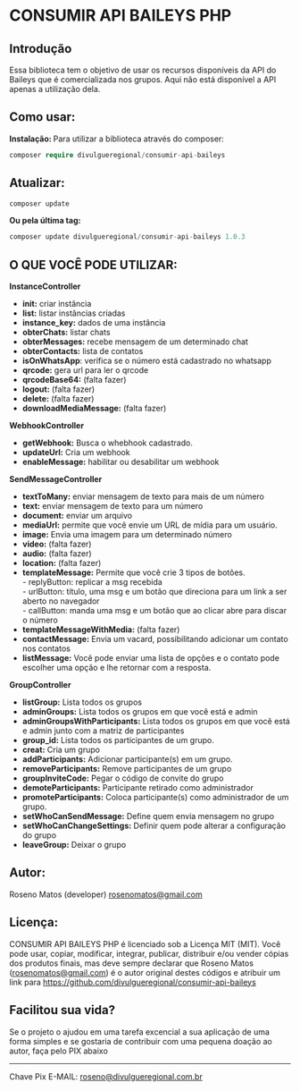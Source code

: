 # CONSUMIR API BAILEYS PHP

## Introdução

Essa biblioteca tem o objetivo de usar os recursos disponíveis da API do Baileys que é comercializada nos grupos. Aqui não está disponível a API apenas a utilização dela.

## Como usar:
<b>Instalação: </b>
Para utilizar a biblioteca através do composer:
```php
composer require divulgueregional/consumir-api-baileys
```
## Atualizar:
```php
composer update
```
<b>Ou pela última tag: </b>
```php
composer update divulgueregional/consumir-api-baileys 1.0.3
```

## O QUE VOCÊ PODE UTILIZAR:
<b>InstanceController</b>
- <b>init:</b> criar instância
- <b>list:</b> listar instâncias criadas
- <b>instance_key:</b> dados de uma instância
- <b>obterChats:</b> listar chats
- <b>obterMessages:</b> recebe mensagem de um determinado chat
- <b>obterContacts:</b> lista de contatos
- <b>isOnWhatsApp</b>: verifica se o número está cadastrado no whatsapp
- <b>qrcode:</b> gera url para ler o qrcode
- <b>qrcodeBase64:</b> (falta fazer)
- <b>logout:</b> (falta fazer)
- <b>delete:</b> (falta fazer)
- <b>downloadMediaMessage:</b> (falta fazer)

<b>WebhookController</b>
- <b>getWebhook:</b> Busca o whebhook cadastrado.
- <b>updateUrl:</b> Cria um webhook
- <b>enableMessage:</b> habilitar ou desabilitar um webhook

<b>SendMessageController</b>
- <b>textToMany:</b> enviar mensagem de texto para mais de um número
- <b>text:</b> enviar mensagem de texto para um número
- <b>document:</b> enviar um arquivo
- <b>mediaUrl:</b> permite que você envie um URL de mídia para um usuário.
- <b>image:</b> Envia uma imagem para um determinado número
- <b>video:</b> (falta fazer)
- <b>audio:</b> (falta fazer)
- <b>location:</b> (falta fazer)
- <b>templateMessage:</b> Permite que você crie 3 tipos de botões.<br>
        - replyButton: replicar a msg recebida<br>
        - urlButton: título, uma msg e um botão que direciona para um link a ser aberto no navegador<br>
        - callButton: manda uma msg e um botão que ao clicar abre para discar o número<br>
- <b>templateMessageWithMedia:</b> (falta fazer)
- <b>contactMessage:</b> Envia um vacard, possibilitando adicionar um contato nos contatos<br>
- <b>listMessage:</b> Você pode enviar uma lista de opções e o contato pode escolher uma opção e lhe retornar com a resposta.<br>

<b>GroupController</b>
- <b>listGroup:</b> Lista todos os grupos
- <b>adminGroups:</b> Lista todos os grupos em que você está e admin
- <b>adminGroupsWithParticipants:</b> Lista todos os grupos em que você está e admin junto com a matriz de participantes
- <b>group_id:</b> Lista todos os participantes de um grupo.<br>
- <b>creat:</b> Cria um grupo
- <b>addParticipants:</b> Adicionar participante(s) em um grupo.
- <b>removeParticipants:</b> Remove participantes de um grupo
- <b>groupInviteCode:</b> Pegar o código de convite do grupo
- <b>demoteParticipants:</b> Participante retirado como administrador
- <b>promoteParticipants:</b> Coloca  participante(s) como administrador de um grupo.
- <b>setWhoCanSendMessage:</b> Define quem envia mensagem no grupo
- <b>setWhoCanChangeSettings:</b> Definir quem pode alterar a configuração do grupo
- <b>leaveGroup:</b> Deixar o grupo


## Autor:
Roseno Matos (developer) rosenomatos@gmail.com

## Licença:
CONSUMIR API BAILEYS PHP é licenciado sob a Licença MIT (MIT). Você pode usar, copiar, modificar, integrar, publicar, distribuir e/ou vender cópias dos produtos finais, mas deve sempre declarar que Roseno Matos (rosenomatos@gmail.com) é o autor original destes códigos e atribuir um link para https://github.com/divulgueregional/consumir-api-baileys
<!-- ## Comunidade: -->
## Facilitou sua vida?
Se o projeto o ajudou em uma tarefa excencial a sua aplicação de uma forma simples e se gostaria de contribuir com uma pequena doação ao autor, faça pelo PIX abaixo<br><hr>

Chave Pix E-MAIL: roseno@divulgueregional.com.br
